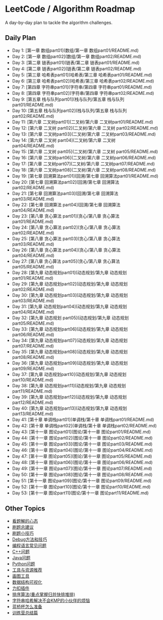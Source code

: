# LeetCode / Algorithm Roadmap

A day-by-day plan to tackle the algorithm challenges.

## Daily Plan

- Day 1: [第一章  数组part01](数组/第一章  数组part01/README.md)
- Day 2: [第一章  数组part02](数组/第一章  数组part02/README.md)
- Day 3: [第二章 链表part01](链表/第二章 链表part01/README.md)
- Day 4: [第二章 链表part02](链表/第二章 链表part02/README.md)
- Day 5: [第三章 哈希表part01](哈希表/第三章 哈希表part01/README.md)
- Day 6: [第三章 哈希表part02](哈希表/第三章 哈希表part02/README.md)
- Day 7: [第四章 字符串part01](字符串/第四章 字符串part01/README.md)
- Day 8: [第四章 字符串part02](字符串/第四章 字符串part02/README.md)
- Day 9: [第五章 栈与队列part01](栈与队列/第五章 栈与队列part01/README.md)
- Day 10: [第五章 栈与队列part02](栈与队列/第五章 栈与队列part02/README.md)
- Day 11: [第六章 二叉树part01](二叉树/第六章 二叉树part01/README.md)
- Day 12: [第六章  二叉树 part02](二叉树/第六章  二叉树 part02/README.md)
- Day 13: [第六章  二叉树part03](二叉树/第六章  二叉树part03/README.md)
- Day 14: [第六章 二叉树 part04](二叉树/第六章 二叉树 part04/README.md)
- Day 15: [第六章 二叉树 part05](二叉树/第六章 二叉树 part05/README.md)
- Day 16: [第六章 二叉树part06](二叉树/第六章 二叉树part06/README.md)
- Day 17: [第六章 二叉树part07](二叉树/第六章 二叉树part07/README.md)
- Day 18: [第六章 二叉树part08](二叉树/第六章 二叉树part08/README.md)
- Day 19: [第七章 回溯算法part01](回溯/第七章 回溯算法part01/README.md)
- Day 20: [第七章 回溯算法part02](回溯/第七章 回溯算法part02/README.md)
- Day 21: [第七章 回溯算法part03](回溯/第七章 回溯算法part03/README.md)
- Day 22: [第七章 回溯算法 part04](回溯/第七章 回溯算法 part04/README.md)
- Day 23: [第八章 贪心算法 part01](贪心/第八章 贪心算法 part01/README.md)
- Day 24: [第八章 贪心算法 part02](贪心/第八章 贪心算法 part02/README.md)
- Day 25: [第八章 贪心算法 part03](贪心/第八章 贪心算法 part03/README.md)
- Day 26: [第八章 贪心算法 part04](贪心/第八章 贪心算法 part04/README.md)
- Day 27: [第八章 贪心算法 part05](贪心/第八章 贪心算法 part05/README.md)
- Day 28: [第九章 动态规划part01](动态规划/第九章 动态规划part01/README.md)
- Day 29: [第九章 动态规划part02](动态规划/第九章 动态规划part02/README.md)
- Day 30: [第九章 动态规划part03](动态规划/第九章 动态规划part03/README.md)
- Day 31: [第九章 动态规划part04](动态规划/第九章 动态规划part04/README.md)
- Day 32: [第九章 动态规划 part05](动态规划/第九章 动态规划 part05/README.md)
- Day 33: [第九章 动态规划part06](动态规划/第九章 动态规划part06/README.md)
- Day 34: [第九章 动态规划part07](动态规划/第九章 动态规划part07/README.md)
- Day 35: [第九章 动态规划part08](动态规划/第九章 动态规划part08/README.md)
- Day 36: [第九章 动态规划part09](动态规划/第九章 动态规划part09/README.md)
- Day 37: [第九章 动态规划part10](动态规划/第九章 动态规划part10/README.md)
- Day 38: [第九章 动态规划part11](动态规划/第九章 动态规划part11/README.md)
- Day 39: [第九章 动态规划part12](动态规划/第九章 动态规划part12/README.md)
- Day 40: [第九章 动态规划part13](动态规划/第九章 动态规划part13/README.md)
- Day 41: [第十章 单调栈part01](单调栈/第十章 单调栈part01/README.md)
- Day 42: [第十章 单调栈part02](单调栈/第十章 单调栈part02/README.md)
- Day 43: [第十一章 图论part01](图论/第十一章 图论part01/README.md)
- Day 44: [第十一章 图论part02](图论/第十一章 图论part02/README.md)
- Day 45: [第十一章 图论part03](图论/第十一章 图论part03/README.md)
- Day 46: [第十一章 图论part04](图论/第十一章 图论part04/README.md)
- Day 47: [第十一章 图论part05](图论/第十一章 图论part05/README.md)
- Day 48: [第十一章 图论part06](图论/第十一章 图论part06/README.md)
- Day 49: [第十一章 图论part07](图论/第十一章 图论part07/README.md)
- Day 50: [第十一章 图论part08](图论/第十一章 图论part08/README.md)
- Day 51: [第十一章 图论part09](图论/第十一章 图论part09/README.md)
- Day 52: [第十一章 图论part10](图论/第十一章 图论part10/README.md)
- Day 53: [第十一章 图论part11](图论/第十一章 图论part11/README.md)

## Other Topics

- [看题解的心态](刷题方法与建议/看题解的心态/README.md)
- [刷题总建议](刷题方法与建议/刷题总建议/README.md)
- [刷题小技巧](刷题方法与建议/刷题小技巧/README.md)
- [Debug方法和技巧](Debug/Debug方法和技巧/README.md)
- [编程语言常见问题](语言与支持工具/编程语言常见问题/README.md)
- [C++问题](语言与支持工具/编程语言常见问题/C++问题/README.md)
- [Java问题](语言与支持工具/编程语言常见问题/Java问题/README.md)
- [Python问题](语言与支持工具/编程语言常见问题/Python问题/README.md)
- [工具与资源推荐](语言与支持工具/工具与资源推荐/README.md)
- [画图工具](语言与支持工具/工具与资源推荐/画图工具/README.md)
- [数据结构可视化](语言与支持工具/工具与资源推荐/数据结构可视化/README.md)
- [力扣插件](语言与支持工具/工具与资源推荐/力扣插件/README.md)
- [排序算法(重点掌握归并快排堆排)](其他算法和进阶/排序算法(重点掌握归并快排堆排)/README.md)
- [字符串哈希解决不会KMP的小伙伴的烦恼](其他算法和进阶/字符串哈希解决不会KMP的小伙伴的烦恼/README.md)
- [蓝桥杯怎么准备](其他算法和进阶/蓝桥杯怎么准备/README.md)
- [训练营总结篇](训练营总结篇/README.md)
